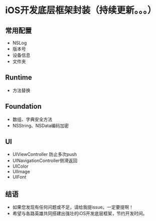 # iOS开发底层框架封装（持续更新。。。）

## 常用配置

- NSLog
- 版本号
- 设备信息
- 文件夹

## Runtime

- 方法替换

## Foundation

- 数组、字典安全方法
- NSString、NSData编码加密

## UI

- UIViewController 防止多次push
- UINavigationController侧滑返回
- UIColor
- UIImage
- UIFont


## 结语

- 如果您发现有任何问题或不足，请给我提issue。一定要提啊！
- 希望与各路英雄共同搭建出强壮的iOS开发底层框架，节约开发时间。